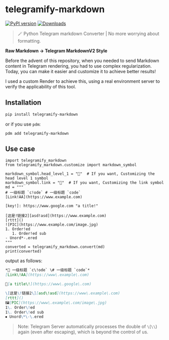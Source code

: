 # telegramify-markdown

[![PyPI version](https://badge.fury.io/py/telegramify-markdown.svg)](https://badge.fury.io/py/telegramify-markdown)
[![Downloads](https://pepy.tech/badge/telegramify-markdown)](https://pepy.tech/project/telegramify-markdown)

> 🪄 Python Telegram markdown Converter | No more worrying about formatting.

**Raw Markdown -> Telegram MarkdownV2 Style**

Before the advent of this repository, when you needed to send Markdown content in Telegram rendering, you had to use
complex regularization. Today, you can make it easier and customize it to achieve better results!

I used a custom Render to achieve this, using a real environment server to verify the applicability of this tool.

## Installation

```bash
pip install telegramify-markdown
```

or if you use `pdm`:

```shell
pdm add telegramify-markdown
```

## Use case

````python3
import telegramify_markdown
from telegramify_markdown.customize import markdown_symbol

markdown_symbol.head_level_1 = "📌"  # If you want, Customizing the head level 1 symbol
markdown_symbol.link = "🔗"  # If you want, Customizing the link symbol
md = """
# 一级标题 `c!ode` # 一级标题 `code`
[Link!AA](https://www.example.com)

[key!]: https://www.google.com "a title!"

[这是!链接2][asd!asd](https://www.example.com)
[rttt]()
![PIC](https://www.example.com/image.jpg)
1. Order!ed
   1. Order!ed sub
- Unord*-.ered
"""
converted = telegramify_markdown.convert(md)
print(converted)
````

output as follows:

```markdown
*📌 一级标题 `c\!ode` \# 一级标题 `code`*
[Link\!AA](https://www\.example\.com)

🔗[a title\!](https://www\.google\.com)

\[这是\!链接2\][asd\!asd](https://www\.example\.com)
[rttt]()
🖼[PIC](https://www\.example\.com/image\.jpg)
1\. Order\!ed
1\. Order\!ed sub
⦁ Unord\*\-\.ered
```

> Note: Telegram Server automatically processes the double of `\`(`\\`) again (even after escaping), which is beyond the
> control of us.